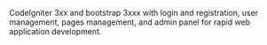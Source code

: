 CodeIgniter 3xx and bootstrap 3xxx with login and registration, user management, pages management, and admin panel for rapid web application development.